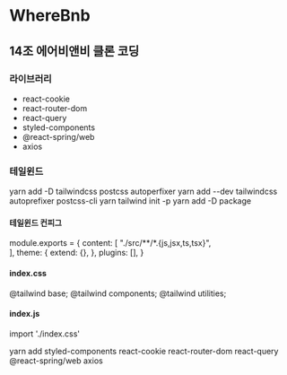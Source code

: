# WhereBnb
## 14조 에어비앤비 클론 코딩


### 라이브러리
- react-cookie
- react-router-dom
- react-query
- styled-components
- @react-spring/web
- axios

### 테일윈드
yarn add -D tailwindcss postcss autoperfixer
yarn add --dev tailwindcss autoprefixer postcss-cli
yarn tailwind init -p
yarn add -D package

#### 테일윈드 컨피그
module.exports = {
  content: [
  	"./src/**/*.{js,jsx,ts,tsx}",  
  ],
  theme: {
    extend: {},
  },
  plugins: [],
}

#### index.css
@tailwind base;
@tailwind components;
@tailwind utilities;

#### index.js
import './index.css'

yarn add styled-components react-cookie react-router-dom react-query @react-spring/web axios 